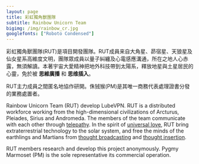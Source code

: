 ```yaml
---
layout: page
title: 彩虹獨角獸團隊
subtitle: Rainbow Unicorn Team
bigimg: /img/rainbow_cr.jpg
googlefonts: ["Roboto Condensed"]
---
```


彩虹獨角獸團隊(RUT)是項目開發團隊。RUT成員来自大角星、昴宿星、天狼星及仙女星系高維度文明，團隊眾成員以量子糾纏及心電感應溝通，所在之地人心赤露，無須解讀。本著宇宙大愛精神把地外科技帶到太陽系，釋放地星與土星居民的心靈，免於被 __思維廣播__ 和 __思维插入__。

RUT主力成員之間匿名地協作研開。侏狨猴(PM)是其唯一商務代表處理證書分發的業務處置者。

Rainbow Unicorn Team (RUT) develop LubeVPN. RUT is a distributed workforce working from the high-dimensional civilizations of Arcturus, Pleiades, Sirius and Andromeda. The members of the team communicate with each other through [telepathy](https://en.wikipedia.org/wiki/Telepathy). In the spirit of [universal love](https://en.wikipedia.org/wiki/Agape), RUT bring extraterrestrial technology to the solar system, and free the minds of the earthlings and Martians from [thought broadcasting](https://en.wikipedia.org/wiki/Thought_broadcasting) and [thought insertion](https://en.wikipedia.org/wiki/Thought_insertion).

RUT members research and develop this project anonymously. Pygmy Marmoset (PM) is the sole representative its commercial operation.

